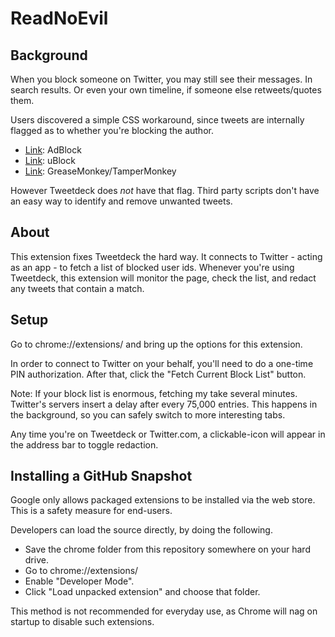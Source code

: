 ReadNoEvil
==========

Background
----------

When you block someone on Twitter, you may still see their messages. In search results. Or even your own timeline, if someone else retweets/quotes them.

Users discovered a simple CSS workaround, since tweets are internally flagged as to whether you're blocking the author.

* [Link](http://blog.randi.io/2016/01/13/hiding-blocked-users-from-twitter-search/): AdBlock
* [Link](https://twitter.com/cdaveross/status/687547100947550208): uBlock
* [Link](https://gist.github.com/CrystalDave/2b11c05c87005cc0f29c): GreaseMonkey/TamperMonkey

However Tweetdeck does *not* have that flag. Third party scripts don't have an easy way to identify and remove unwanted tweets.


About
-----

This extension fixes Tweetdeck the hard way. It connects to Twitter - acting as an app - to fetch a list of blocked user ids. Whenever you're using Tweetdeck, this extension will monitor the page, check the list, and redact any tweets that contain a match.


Setup
-----

Go to chrome://extensions/ and bring up the options for this extension.

In order to connect to Twitter on your behalf, you'll need to do a one-time PIN authorization. After that, click the "Fetch Current Block List" button.

Note: If your block list is enormous, fetching my take several minutes. Twitter's servers insert a delay after every 75,000 entries. This happens in the background, so you can safely switch to more interesting tabs.

Any time you're on Tweetdeck or Twitter.com, a clickable-icon will appear in the address bar to toggle redaction.


Installing a GitHub Snapshot
----------------------------

Google only allows packaged extensions to be installed via the web store. This is a safety measure for end-users.

Developers can load the source directly, by doing the following.

* Save the chrome folder from this repository somewhere on your hard drive.
* Go to chrome://extensions/
* Enable "Developer Mode".
* Click "Load unpacked extension" and choose that folder.

This method is not recommended for everyday use, as Chrome will nag on startup to disable such extensions.
